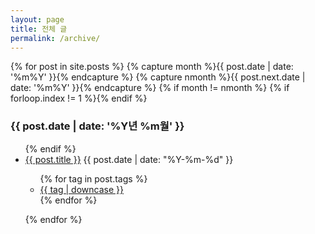 ```yaml
---
layout: page
title: 전체 글
permalink: /archive/
---
```

<article>

<!-- from http://www.mitsake.net/2012/04/archives-in-jekyll/ -->

{% for post in site.posts %}
{% capture month %}{{ post.date | date: '%m%Y' }}{% endcapture %}
{% capture nmonth %}{{ post.next.date | date: '%m%Y' }}{% endcapture %}
{% if month != nmonth %}
{% if forloop.index != 1 %}</ul>{% endif %}
<h3>{{ post.date | date: '%Y년 %m월' }}</h3><ul>
{% endif %}
<li> <a href="{{ post.url }}">{{ post.title }}</a>  <span class="date">{{ post.date | date: "%Y-%m-%d" }}</span><br><div>
    <ul class="tags post-tags cf">
      {% for tag in post.tags %}
      <li><a href="/search/?tags={{ tag }}">{{ tag | downcase }}</a></li>
      {% endfor %}
    </ul>
  </div></li>

{% endfor %}